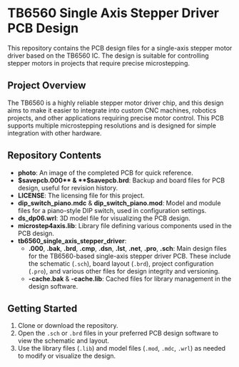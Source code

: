 
# TB6560 Single Axis Stepper Driver PCB Design

This repository contains the PCB design files for a single-axis stepper motor driver based on the TB6560 IC. The design is suitable for controlling stepper motors in projects that require precise microstepping.

## Project Overview

The TB6560 is a highly reliable stepper motor driver chip, and this design aims to make it easier to integrate into custom CNC machines, robotics projects, and other applications requiring precise motor control. This PCB supports multiple microstepping resolutions and is designed for simple integration with other hardware.

## Repository Contents

-   **photo**: An image of the completed PCB for quick reference.
-   **$savepcb.000** & **$savepcb.brd**: Backup and board files for PCB design, useful for revision history.
-   **LICENSE**: The licensing file for this project.
-   **dip_switch_piano.mdc** & **dip_switch_piano.mod**: Model and module files for a piano-style DIP switch, used in configuration settings.
-   **ds_dp06.wrl**: 3D model file for visualizing the PCB design.
-   **microstep4axis.lib**: Library file defining various components used in the PCB design.
-   **tb6560_single_axis_stepper_driver**:
    -   **.000**, **.bak**, **.brd**, **.cmp**, **.dsn**, **.lst**, **.net**, **.pro**, **.sch**: Main design files for the TB6560-based single-axis stepper driver PCB. These include the schematic (`.sch`), board layout (`.brd`), project configuration (`.pro`), and various other files for design integrity and versioning.
    -   **-cache.bak** & **-cache.lib**: Cached files for library management in the design software.

## Getting Started

1.  Clone or download the repository.
2.  Open the `.sch` or `.brd` files in your preferred PCB design software to view the schematic and layout.
3.  Use the library files (`.lib`) and model files (`.mod`, `.mdc`, `.wrl`) as needed to modify or visualize the design.
